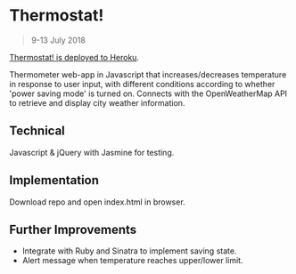 # Thermostat!
> 9-13 July 2018

[Thermostat! is deployed to Heroku](https://archmagos-thermostat.herokuapp.com/).

Thermometer web-app in Javascript that increases/decreases temperature in response to user input, with different conditions according to whether 'power saving mode' is turned on. Connects with the OpenWeatherMap API to retrieve and display city weather information.

## Technical

Javascript & jQuery with Jasmine for testing.

## Implementation

Download repo and open index.html in browser.

## Further Improvements

* Integrate with Ruby and Sinatra to implement saving state.
* Alert message when temperature reaches upper/lower limit.
